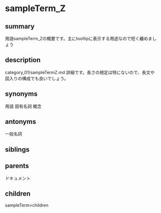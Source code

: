 # sampleTerm_Z

## summary
用語sampleTerm_Zの概要です。主にtooltipに表示する用途なので短く纏めましょう
## description
category_01/sampleTermZ.md
詳細です。長さの規定は特にないので、長文や図入りの構成でも良いでしょう。
## synonyms
用語 固有名詞 概念
## antonyms
一般名詞
## siblings
## parents
ドキュメント
## children
sampleTerm>children